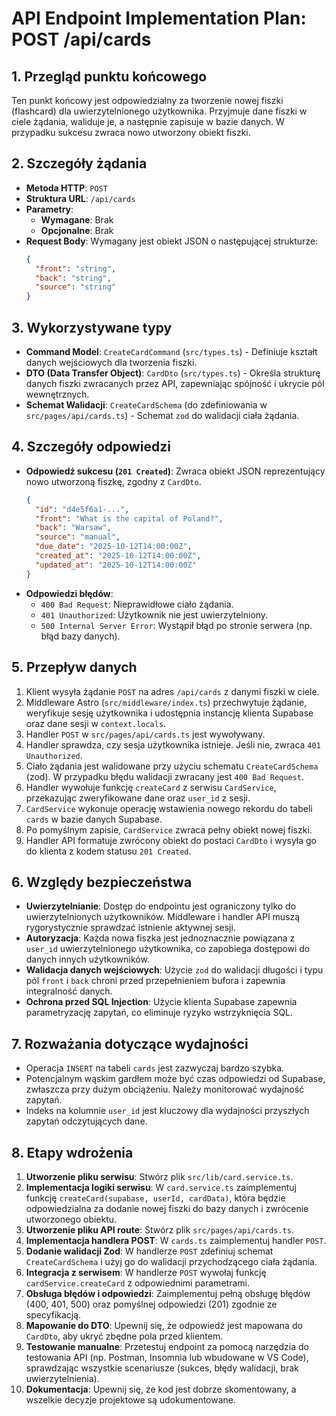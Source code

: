 # API Endpoint Implementation Plan: POST /api/cards

## 1. Przegląd punktu końcowego
Ten punkt końcowy jest odpowiedzialny za tworzenie nowej fiszki (flashcard) dla uwierzytelnionego użytkownika. Przyjmuje dane fiszki w ciele żądania, waliduje je, a następnie zapisuje w bazie danych. W przypadku sukcesu zwraca nowo utworzony obiekt fiszki.

## 2. Szczegóły żądania
- **Metoda HTTP**: `POST`
- **Struktura URL**: `/api/cards`
- **Parametry**:
  - **Wymagane**: Brak
  - **Opcjonalne**: Brak
- **Request Body**: Wymagany jest obiekt JSON o następującej strukturze:
  ```json
  {
    "front": "string",
    "back": "string",
    "source": "string"
  }
  ```

## 3. Wykorzystywane typy
- **Command Model**: `CreateCardCommand` (`src/types.ts`) - Definiuje kształt danych wejściowych dla tworzenia fiszki.
- **DTO (Data Transfer Object)**: `CardDto` (`src/types.ts`) - Określa strukturę danych fiszki zwracanych przez API, zapewniając spójność i ukrycie pól wewnętrznych.
- **Schemat Walidacji**: `CreateCardSchema` (do zdefiniowania w `src/pages/api/cards.ts`) - Schemat `zod` do walidacji ciała żądania.

## 4. Szczegóły odpowiedzi
- **Odpowiedź sukcesu (`201 Created`)**: Zwraca obiekt JSON reprezentujący nowo utworzoną fiszkę, zgodny z `CardDto`.
  ```json
  {
    "id": "d4e5f6a1-...",
    "front": "What is the capital of Poland?",
    "back": "Warsaw",
    "source": "manual",
    "due_date": "2025-10-12T14:00:00Z",
    "created_at": "2025-10-12T14:00:00Z",
    "updated_at": "2025-10-12T14:00:00Z"
  }
  ```
- **Odpowiedzi błędów**:
  - `400 Bad Request`: Nieprawidłowe ciało żądania.
  - `401 Unauthorized`: Użytkownik nie jest uwierzytelniony.
  - `500 Internal Server Error`: Wystąpił błąd po stronie serwera (np. błąd bazy danych).

## 5. Przepływ danych
1. Klient wysyła żądanie `POST` na adres `/api/cards` z danymi fiszki w ciele.
2. Middleware Astro (`src/middleware/index.ts`) przechwytuje żądanie, weryfikuje sesję użytkownika i udostępnia instancję klienta Supabase oraz dane sesji w `context.locals`.
3. Handler `POST` w `src/pages/api/cards.ts` jest wywoływany.
4. Handler sprawdza, czy sesja użytkownika istnieje. Jeśli nie, zwraca `401 Unauthorized`.
5. Ciało żądania jest walidowane przy użyciu schematu `CreateCardSchema` (zod). W przypadku błędu walidacji zwracany jest `400 Bad Request`.
6. Handler wywołuje funkcję `createCard` z serwisu `CardService`, przekazując zweryfikowane dane oraz `user_id` z sesji.
7. `CardService` wykonuje operację wstawienia nowego rekordu do tabeli `cards` w bazie danych Supabase.
8. Po pomyślnym zapisie, `CardService` zwraca pełny obiekt nowej fiszki.
9. Handler API formatuje zwrócony obiekt do postaci `CardDto` i wysyła go do klienta z kodem statusu `201 Created`.

## 6. Względy bezpieczeństwa
- **Uwierzytelnianie**: Dostęp do endpointu jest ograniczony tylko do uwierzytelnionych użytkowników. Middleware i handler API muszą rygorystycznie sprawdzać istnienie aktywnej sesji.
- **Autoryzacja**: Każda nowa fiszka jest jednoznacznie powiązana z `user_id` uwierzytelnionego użytkownika, co zapobiega dostępowi do danych innych użytkowników.
- **Walidacja danych wejściowych**: Użycie `zod` do walidacji długości i typu pól `front` i `back` chroni przed przepełnieniem bufora i zapewnia integralność danych.
- **Ochrona przed SQL Injection**: Użycie klienta Supabase zapewnia parametryzację zapytań, co eliminuje ryzyko wstrzyknięcia SQL.

## 7. Rozważania dotyczące wydajności
- Operacja `INSERT` na tabeli `cards` jest zazwyczaj bardzo szybka.
- Potencjalnym wąskim gardłem może być czas odpowiedzi od Supabase, zwłaszcza przy dużym obciążeniu. Należy monitorować wydajność zapytań.
- Indeks na kolumnie `user_id` jest kluczowy dla wydajności przyszłych zapytań odczytujących dane.

## 8. Etapy wdrożenia
1. **Utworzenie pliku serwisu**: Stwórz plik `src/lib/card.service.ts`.
2. **Implementacja logiki serwisu**: W `card.service.ts` zaimplementuj funkcję `createCard(supabase, userId, cardData)`, która będzie odpowiedzialna za dodanie nowej fiszki do bazy danych i zwrócenie utworzonego obiektu.
3. **Utworzenie pliku API route**: Stwórz plik `src/pages/api/cards.ts`.
4. **Implementacja handlera POST**: W `cards.ts` zaimplementuj handler `POST`.
5. **Dodanie walidacji Zod**: W handlerze `POST` zdefiniuj schemat `CreateCardSchema` i użyj go do walidacji przychodzącego ciała żądania.
6. **Integracja z serwisem**: W handlerze `POST` wywołaj funkcję `cardService.createCard` z odpowiednimi parametrami.
7. **Obsługa błędów i odpowiedzi**: Zaimplementuj pełną obsługę błędów (400, 401, 500) oraz pomyślnej odpowiedzi (201) zgodnie ze specyfikacją.
8. **Mapowanie do DTO**: Upewnij się, że odpowiedź jest mapowana do `CardDto`, aby ukryć zbędne pola przed klientem.
9. **Testowanie manualne**: Przetestuj endpoint za pomocą narzędzia do testowania API (np. Postman, Insomnia lub wbudowane w VS Code), sprawdzając wszystkie scenariusze (sukces, błędy walidacji, brak uwierzytelnienia).
10. **Dokumentacja**: Upewnij się, że kod jest dobrze skomentowany, a wszelkie decyzje projektowe są udokumentowane.
